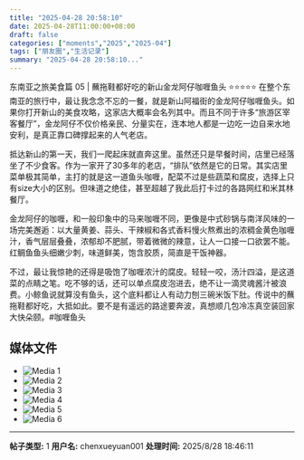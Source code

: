 ```yaml
---
title: "2025-04-28 20:58:10"
date: 2025-04-28T11:00:00+08:00
draft: false
categories: ["moments","2025","2025-04"]
tags: ["朋友圈","生活记录"]
summary: "2025-04-28 20:58:10..."
---
```


东南亚之旅美食篇 05 | 蘸拖鞋都好吃的新山金龙阿仔咖喱鱼头 ⭐⭐⭐⭐⭐
​
在整个东南亚的旅行中，最让我念念不忘的一餐，就是新山阿福街的金龙阿仔咖喱鱼头。如果你打开新山的美食攻略，这家店大概率会名列其中。而且不同于许多“旅游区宰客餐厅”，金龙阿仔不仅价格亲民、分量实在，连本地人都是一边吃一边自来水地安利，是真正靠口碑撑起来的人气老店。

抵达新山的第一天，我们一爬起床就直奔这里。虽然还只是早餐时间，店里已经落坐了不少食客。作为一家开了30多年的老店，“排队”依然是它的日常。其实店里菜单极其简单，主打的就是这一道鱼头咖喱，配菜不过是些蔬菜和腐皮，选择上只有size大小的区别。但味道之绝佳，甚至超越了我此后打卡过的各路网红和米其林餐厅。

金龙阿仔的咖喱，和一般印象中的马来咖喱不同，更像是中式砂锅与南洋风味的一场完美邂逅：以大量黄姜、蒜头、干辣椒和各式香料慢火熬煮出的浓稠金黄色咖喱汁，香气层层叠叠，浓郁却不肥腻，带着微微的辣意，让人一口接一口欲罢不能。红鲷鱼鱼头细嫩少刺，味道鲜美，饱含胶质，简直是干饭神器。

不过，最让我惊艳的还得是吸饱了咖喱浓汁的腐皮。轻轻一咬，汤汁四溢，是这道菜的点睛之笔。吃不够的话，还可以单点腐皮泡进去，绝不让一滴灵魂酱汁被浪费。小鲸鱼说就算没有鱼头，这个底料都让人有动力刨三碗米饭下肚。传说中的蘸拖鞋都好吃，大抵如此。要不是有遥远的路途要奔波，真想顺几包冷冻真空装回家大快朵颐。
​
​#咖喱鱼头

## 媒体文件

- ![Media 1](/Moments/photos/2025-04-28/202504282058100.jpg)
- ![Media 2](/Moments/photos/2025-04-28/202504282058101.jpg)
- ![Media 3](/Moments/photos/2025-04-28/202504282058102.jpg)
- ![Media 4](/Moments/photos/2025-04-28/202504282058103.jpg)
- ![Media 5](/Moments/photos/2025-04-28/202504282058104.jpg)
- ![Media 6](/Moments/photos/2025-04-28/202504282058105.jpg)

---

**帖子类型:** 1
**用户名:** chenxueyuan001
**处理时间:** 2025/8/28 18:46:11